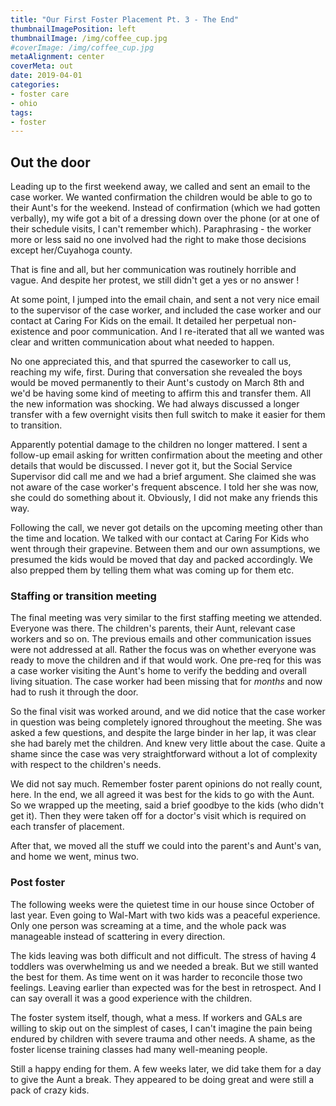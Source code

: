 ```yaml
---
title: "Our First Foster Placement Pt. 3 - The End"
thumbnailImagePosition: left
thumbnailImage: /img/coffee_cup.jpg
#coverImage: /img/coffee_cup.jpg
metaAlignment: center
coverMeta: out
date: 2019-04-01
categories:
- foster care
- ohio
tags:
- foster
---
```


## Out the door

Leading up to the first weekend away, we called and sent an email to the case worker.  We wanted confirmation the children would be able to go to their Aunt's for the weekend.  Instead of confirmation (which we had gotten verbally), my wife got a bit of a dressing down over the phone (or at one of their schedule visits, I can't remember which). Paraphrasing - the worker more or less said no one involved had the right to make those decisions except her/Cuyahoga county.

That is fine and all, but her communication was routinely horrible and vague.  And despite her protest, we still didn't get a yes or no answer !

At some point, I jumped into the email chain, and sent a not very nice email to the supervisor of the case worker, and included the case worker and our contact at Caring For Kids on the email.  It detailed her perpetual non-existence and poor communication.  And I re-iterated that all we wanted was clear and written communication about what needed to happen.

No one appreciated this, and that spurred the caseworker to call us, reaching my wife, first.  During that conversation she revealed the boys would be moved permanently to their Aunt's custody on March 8th and we'd be having some kind of meeting to affirm this and transfer them. All the new information was shocking.  We had always discussed a longer transfer with a few overnight visits then full switch to make it easier for them to transition.  


Apparently potential damage to the children no longer mattered.  I sent a follow-up email asking for written confirmation about the meeting and other details that would be discussed.  I never got it, but the Social Service Supervisor did call me and we had a brief argument.  She claimed she was not aware of the case worker's frequent abscence.  I told her she was now, she could do something about it.  Obviously, I did not make any friends this way.

Following the call, we never got details on the upcoming meeting other than the time and location.  We talked with our contact at Caring For Kids who went through their grapevine. Between them and our own assumptions, we presumed the kids would be moved that day and packed accordingly.  We also prepped them by telling them what was coming up for them etc.

### Staffing or transition meeting

The final meeting was very similar to the first staffing meeting we attended. Everyone was there. The children's parents, their Aunt, relevant case workers and so on. The previous emails and other communication issues were not addressed at all. Rather the focus was on whether everyone was ready to move the children and if that would work.  One pre-req for this was a case worker visiting the Aunt's home to verify the bedding and overall living situation.  The case worker had been missing that for *months* and now had to rush it through the door.

So the final visit was worked around, and we did notice that the case worker in question was being completely ignored throughout the meeting.  She was asked a few questions, and despite the large binder in her lap, it was clear she had barely met the children.  And knew very little about the case.  Quite a shame since the case was very straightforward without a lot of complexity with respect to the children's needs.  

We did not say much. Remember foster parent opinions do not really count, here. In the end, we all agreed it was best for the kids to go with the Aunt.  So we wrapped up the meeting, said a brief goodbye to the kids (who didn't get it). Then they were taken off for a doctor's visit which is required on each transfer of placement.

After that, we moved all the stuff we could into the parent's and Aunt's van, and home we went, minus two.  

### Post foster

The following weeks were the quietest time in our house since October of last year.  Even going to Wal-Mart with two kids was a peaceful experience.  Only one person was screaming at a time, and the whole pack was manageable instead of scattering in every direction.  

The kids leaving was both difficult and not difficult. The stress of having 4 toddlers was overwhelming us and we needed a break. But we still wanted the best for them.  As time went on it was harder to reconcile those two feelings.  Leaving earlier than expected was for the best in retrospect.  And I can say overall it was a good experience with the children.  

The foster system itself, though, what a mess.  If workers and GALs are willing to skip out on the simplest of cases, I can't imagine the pain being endured by children with severe trauma and other needs. A shame, as the foster license training classes had many well-meaning people.  

Still a happy ending for them. A few weeks later, we did take them for a day to give the Aunt a break. They appeared to be doing great and were still a pack of crazy kids.
